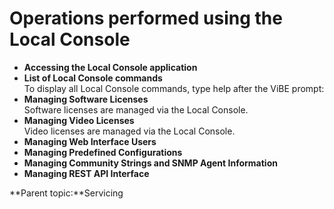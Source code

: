 # Operations performed using the Local Console

* **Accessing the Local Console application**
* **List of Local Console commands**\
  To display all Local Console commands, type help after the ViBE prompt:
* **Managing Software Licenses**\
  Software licenses are managed via the Local Console.
* **Managing Video Licenses**\
  Video licenses are managed via the Local Console.
* **Managing Web Interface Users**
* **Managing Predefined Configurations**
* **Managing Community Strings and SNMP Agent Information**
* **Managing REST API Interface**

**Parent topic:**Servicing
